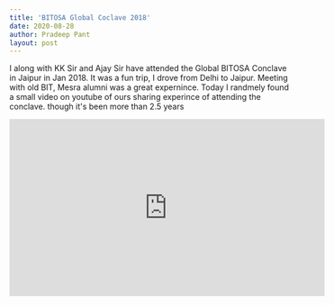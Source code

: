 ```yaml
---
title: 'BITOSA Global Coclave 2018'
date: 2020-08-28
author: Pradeep Pant
layout: post
---
```

I along with KK Sir and Ajay Sir have attended the Global BITOSA Conclave in Jaipur in Jan 2018. It was a fun trip, I drove from Delhi to Jaipur. Meeting with old BIT, Mesra alumni was a great expernince. Today I randmely found a small video on youtube  of ours sharing experince of attending the conclave. 
though it's been more than 2.5 years 

<iframe width="560" height="315" src="https://www.youtube.com/embed/YGBNdapddXw" frameborder="0" allow="accelerometer; autoplay; encrypted-media; gyroscope; picture-in-picture" allowfullscreen></iframe>